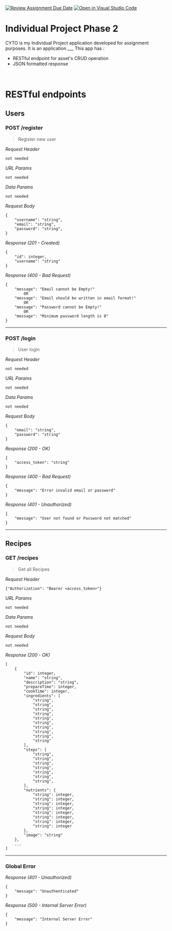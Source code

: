 [![Review Assignment Due Date](https://classroom.github.com/assets/deadline-readme-button-24ddc0f5d75046c5622901739e7c5dd533143b0c8e959d652212380cedb1ea36.svg)](https://classroom.github.com/a/IrWObaQs)
[![Open in Visual Studio Code](https://classroom.github.com/assets/open-in-vscode-718a45dd9cf7e7f842a935f5ebbe5719a5e09af4491e668f4dbf3b35d5cca122.svg)](https://classroom.github.com/online_ide?assignment_repo_id=12856485&assignment_repo_type=AssignmentRepo)
# Individual Project Phase 2

CYTO is my Individual Project application developed for assignment purposes. 
It is an application ___
This app has : 
* RESTful endpoint for asset's CRUD operation
* JSON formatted response

&nbsp;

# RESTful endpoints


## Users

### POST /register

> Register new user

_Request Header_
```
not needed
```

_URL Params_
```
not needed
```

_Data Params_
```
not needed
```

_Request Body_
```
{
    "username": "string",
    "email": "string",
    "password": "string",
}
```

_Response (201 - Created)_
```
{
    "id": integer,
    "username": "string"
}
```

_Response (400 - Bad Request)_
```
{
    "message": "Email cannot be Empty!"
        OR
    "message": "Email should be written in email format!"
        OR
    "message": "Password cannot be Empty!"
        OR
    "message": "Minimum password length is 8"
}
```
---
### POST /login

> User login

_Request Header_
```
not needed
```

_URL Params_
```
not needed
```

_Data Params_
```
not needed
```

_Request Body_
```
{
    "email": "string",
    "password": "string"
}
```

_Response (200 - OK)_
```
{
    "access_token": "string"
}
```

_Response (400 - Bad Request)_
```
{
    "message": "Error invalid email or password"
}
```

_Response (401 - Unauthorized)_
```
{
    "message": "User not found or Password not matched"
}
```
---

## Recipes
### GET /recipes

> Get all Recipes

_Request Header_
```
{"Authorization": "Bearer <access_token>"}
```

_URL Params_
```
not needed
```

_Data Params_
```
not needed
```

_Request Body_
```
not needed
```

_Response (200 - OK)_
```
[
    {
        "id": integer,
        "name": "string",
        "description": "string",
        "prepareTime": integer,
        "cookTime": integer,
        "ingredients": [
            "string",
            "string",
            "string",
            "string",
            "string",
            "string",
            "string",
            "string",
            "string",
            "string"
        ],
        "steps": [
            "string",
            "string",
            "string",
            "string",
            "string",
            "string",
            "string",
        ],
        "nutrients": {
            "string": integer,
            "string": integer,
            "string": integer,
            "string": integer,
            "string": integer,
            "string": integer,
            "string": integer,
            "string": integer
        },
        "image": "string"
    },
    ...
]
```



---
### Global Error

_Response (401 - Unauthorized)_
```
{
    "message": "Unauthenticated"
}
```

_Response (500 - Internal Server Error)_
```
{
    "message": "Internal Server Error"
}
```